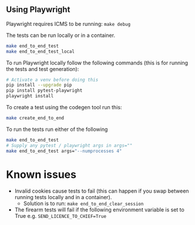 Using Playwright
----------------
Playwright requires ICMS to be running: `make debug`

The tests can be run locally or in a container.
```bash
make end_to_end_test
make end_to_end_test_local
```

To run Playwright locally follow the following commands (this is for running the tests and test generation):
```bash
# Activate a venv before doing this
pip install --upgrade pip
pip install pytest-playwright
playwright install
```

To create a test using the codegen tool run this:
```bash
make create_end_to_end
```

To run the tests run either of the following
```bash
make end_to_end_test
# Supply any pytest / playwright args in args=""
make end_to_end_test args="--numprocesses 4"
```

Known issues
=============
- Invalid cookies cause tests to fail (this can happen if you swap between running tests locally and in a container).
  - Solution is to run: `make end_to_end_clear_session`
- The firearm tests will fail if the following environment variable is set to True e.g. `SEND_LICENCE_TO_CHIEF=True`
